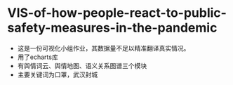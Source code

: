 # VIS-of-how-people-react-to-public-safety-measures-in-the-pandemic
- 这是一份可视化小组作业，其数据量不足以精准翻译真实情况。
- 用了echarts库
- 有舆情词云、舆情地图、语义关系图谱三个模块
- 主要关键词为口罩，武汉封城
